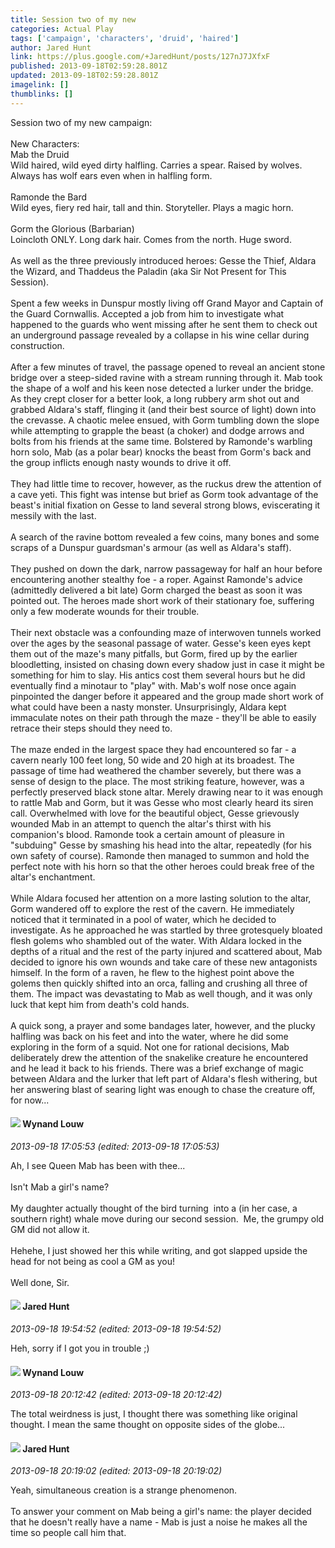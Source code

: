 ```yaml
---
title: Session two of my new
categories: Actual Play
tags: ['campaign', 'characters', 'druid', 'haired']
author: Jared Hunt
link: https://plus.google.com/+JaredHunt/posts/127nJ7JXfxF
published: 2013-09-18T02:59:28.801Z
updated: 2013-09-18T02:59:28.801Z
imagelink: []
thumblinks: []
---
```


Session two of my new campaign:<br /><br />New Characters: <br />Mab the Druid<br />Wild haired, wild eyed dirty halfling. Carries a spear. Raised by wolves. Always has wolf ears even when in halfling form.<br /><br />Ramonde the Bard<br />Wild eyes, fiery red hair, tall and thin. Storyteller. Plays a magic horn.<br /><br />Gorm the Glorious (Barbarian)<br />Loincloth ONLY. Long dark hair. Comes from the north. Huge sword.<br /><br />As well as the three previously introduced heroes: Gesse the Thief, Aldara the Wizard, and Thaddeus the Paladin (aka Sir Not Present for This Session).<br /><br />Spent a few weeks in Dunspur mostly living off Grand Mayor and Captain of the Guard Cornwallis. Accepted a job from him to investigate what happened to the guards who went missing after he sent them to check out an underground passage revealed by a collapse in his wine cellar during construction.<br /><br />After a few minutes of travel, the passage opened to reveal an ancient stone bridge over a steep-sided ravine with a stream running through it. Mab took the shape of a wolf and his keen nose detected a lurker under the bridge. As they crept closer for a better look, a long rubbery arm shot out and grabbed Aldara&#39;s staff, flinging it (and their best source of light) down into the crevasse. A chaotic melee ensued, with Gorm tumbling down the slope while attempting to grapple the beast (a choker) and dodge arrows and bolts from his friends at the same time. Bolstered by Ramonde&#39;s warbling horn solo, Mab (as a polar bear) knocks the beast from Gorm&#39;s back and the group inflicts enough nasty wounds to drive it off.<br /><br />They had little time to recover, however, as the ruckus drew the attention of a cave yeti. This fight was intense but brief as Gorm took advantage of the beast&#39;s initial fixation on Gesse to land several strong blows, eviscerating it messily with the last.<br /><br />A search of the ravine bottom revealed a few coins, many bones and some scraps of a Dunspur guardsman&#39;s armour (as well as Aldara&#39;s staff).<br /><br />They pushed on down the dark, narrow passageway for half an hour before encountering another stealthy foe - a roper. Against Ramonde&#39;s advice (admittedly delivered a bit late) Gorm charged the beast as soon it was pointed out. The heroes made short work of their stationary foe, suffering only a few moderate wounds for their trouble.<br /><br />Their next obstacle was a confounding maze of interwoven tunnels worked over the ages by the seasonal passage of water. Gesse&#39;s keen eyes kept them out of the maze&#39;s many pitfalls, but Gorm, fired up by the earlier bloodletting, insisted on chasing down every shadow just in case it might be something for him to slay. His antics cost them several hours but he did eventually find a minotaur to &quot;play&quot; with. Mab&#39;s wolf nose once again pinpointed the danger before it appeared and the group made short work of what could have been a nasty monster. Unsurprisingly, Aldara kept immaculate notes on their path through the maze - they&#39;ll be able to easily retrace their steps should they need to.<br /><br />The maze ended in the largest space they had encountered so far - a cavern nearly 100 feet long, 50 wide and 20 high at its broadest. The passage of time had weathered the chamber severely, but there was a sense of design to the place. The most striking feature, however, was a perfectly preserved black stone altar. Merely drawing near to it was enough to rattle Mab and Gorm, but it was Gesse who most clearly heard its siren call. Overwhelmed with love for the beautiful object, Gesse grievously wounded Mab in an attempt to quench the altar&#39;s thirst with his companion&#39;s blood. Ramonde took a certain amount of pleasure in &quot;subduing&quot; Gesse by smashing his head into the altar, repeatedly (for his own safety of course). Ramonde then managed to summon and hold the perfect note with his horn so that the other heroes could break free of the altar&#39;s enchantment.<br /><br />While Aldara focused her attention on a more lasting solution to the altar, Gorm wandered off to explore the rest of the cavern. He immediately noticed that it terminated in a pool of water, which he decided to investigate. As he approached he was startled by three grotesquely bloated flesh golems who shambled out of the water. With Aldara locked in the depths of a ritual and the rest of the party injured and scattered about, Mab decided to ignore his own wounds and take care of these new antagonists himself. In the form of a raven, he flew to the highest point above the golems then quickly shifted into an orca, falling and crushing all three of them. The impact was devastating to Mab as well though, and it was only luck that kept him from death&#39;s cold hands.<br /><br />A quick song, a prayer and some bandages later, however, and the plucky halfling was back on his feet and into the water, where he did some exploring in the form of a squid. Not one for rational decisions, Mab deliberately drew the attention of the snakelike creature he encountered and he lead it back to his friends. There was a brief exchange of magic between Aldara and the lurker that left part of Aldara&#39;s flesh withering, but her answering blast of searing light was enough to chase the creature off, for now...
<div id='comment z12iehoxvwenhw3kksauu5kw4xuogv4k1'>
  <h4><img src='{{site.baseurl}}//images/avatars/111256963556395023796_photo.jpg'> Wynand Louw</h4>
      <p><cite>2013-09-18 17:05:53 (edited: 2013-09-18 17:05:53)</cite></p>
        <p>Ah, I see Queen Mab has been with thee...<br /><br />Isn&#39;t Mab a girl&#39;s name? <br /><br />My daughter actually thought of the bird turning  into a (in her case, a southern right) whale move during our second session.  Me, the grumpy old GM did not allow it. <br /><br />Hehehe, I just showed her this while writing, and got slapped upside the head for not being as cool a GM as you!<br /><br />Well done, Sir. </p>
</div>
        

<div id='comment z12iehoxvwenhw3kksauu5kw4xuogv4k1'>
  <h4><img src='{{site.baseurl}}//images/avatars/114672456174673088574_photo.jpg'> Jared Hunt</h4>
      <p><cite>2013-09-18 19:54:52 (edited: 2013-09-18 19:54:52)</cite></p>
        <p>Heh, sorry if I got you in trouble ;)</p>
</div>
        

<div id='comment z12iehoxvwenhw3kksauu5kw4xuogv4k1'>
  <h4><img src='{{site.baseurl}}//images/avatars/111256963556395023796_photo.jpg'> Wynand Louw</h4>
      <p><cite>2013-09-18 20:12:42 (edited: 2013-09-18 20:12:42)</cite></p>
        <p>The total weirdness is just, I thought there was something like original thought. I mean the same thought on opposite sides of the globe...</p>
</div>
        

<div id='comment z12iehoxvwenhw3kksauu5kw4xuogv4k1'>
  <h4><img src='{{site.baseurl}}//images/avatars/114672456174673088574_photo.jpg'> Jared Hunt</h4>
      <p><cite>2013-09-18 20:19:02 (edited: 2013-09-18 20:19:02)</cite></p>
        <p>Yeah, simultaneous creation is a strange phenomenon.<br /><br />To answer your comment on Mab being a girl&#39;s name: the player decided that he doesn&#39;t really have a name - Mab is just a noise he makes all the time so people call him that.</p>
</div>
        